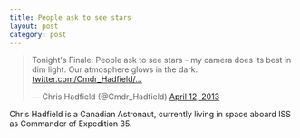 ```yaml
---
title: People ask to see stars
layout: post
category: post
---
```


<blockquote class="twitter-tweet"><p>Tonight's Finale: People ask to see stars - my camera does its best in dim light. Our atmosphere glows in the dark. <a href="http://t.co/X1JnnQPBuC" title="http://twitter.com/Cmdr_Hadfield/status/322848971787730944/photo/1">twitter.com/Cmdr_Hadfield/…</a></p>&mdash; Chris Hadfield (@Cmdr_Hadfield) <a href="https://twitter.com/Cmdr_Hadfield/status/322848971787730944">April 12, 2013</a></blockquote>
<script async src="//platform.twitter.com/widgets.js" charset="utf-8"></script>

Chris Hadfield is a Canadian Astronaut, currently living in space aboard ISS as Commander of Expedition 35.